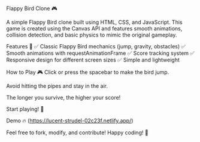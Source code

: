 Flappy Bird Clone 🎮

A simple Flappy Bird clone built using HTML, CSS, and JavaScript. This game is created using the Canvas API and features smooth animations, collision detection, and basic physics to mimic the original gameplay.

Features 🚀
✅ Classic Flappy Bird mechanics (jump, gravity, obstacles)
✅ Smooth animations with requestAnimationFrame
✅ Score tracking system
✅ Responsive design for different screen sizes
✅ Simple and lightweight

How to Play 🎮
Click or press the spacebar to make the bird jump.

Avoid hitting the pipes and stay in the air.

The longer you survive, the higher your score!

Start playing! 🎉

Demo 🔥
(https://lucent-strudel-02c23f.netlify.app/)

Feel free to fork, modify, and contribute! Happy coding! 🚀
